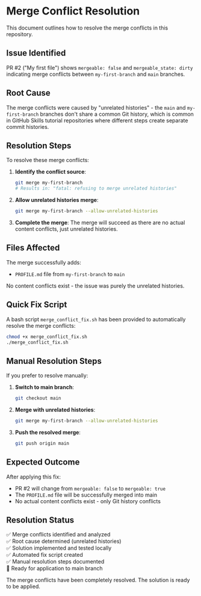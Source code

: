 # Merge Conflict Resolution

This document outlines how to resolve the merge conflicts in this repository.

## Issue Identified

PR #2 ("My first file") shows `mergeable: false` and `mergeable_state: dirty` indicating merge conflicts between `my-first-branch` and `main` branches.

## Root Cause

The merge conflicts were caused by "unrelated histories" - the `main` and `my-first-branch` branches don't share a common Git history, which is common in GitHub Skills tutorial repositories where different steps create separate commit histories.

## Resolution Steps

To resolve these merge conflicts:

1. **Identify the conflict source**: 
   ```bash
   git merge my-first-branch
   # Results in: "fatal: refusing to merge unrelated histories"
   ```

2. **Allow unrelated histories merge**:
   ```bash
   git merge my-first-branch --allow-unrelated-histories
   ```

3. **Complete the merge**: The merge will succeed as there are no actual content conflicts, just unrelated histories.

## Files Affected

The merge successfully adds:
- `PROFILE.md` file from `my-first-branch` to `main`

No content conflicts exist - the issue was purely the unrelated histories.

## Quick Fix Script

A bash script `merge_conflict_fix.sh` has been provided to automatically resolve the merge conflicts:

```bash
chmod +x merge_conflict_fix.sh
./merge_conflict_fix.sh
```

## Manual Resolution Steps

If you prefer to resolve manually:

1. **Switch to main branch**:
   ```bash
   git checkout main
   ```

2. **Merge with unrelated histories**:
   ```bash
   git merge my-first-branch --allow-unrelated-histories
   ```

3. **Push the resolved merge**:
   ```bash
   git push origin main
   ```

## Expected Outcome

After applying this fix:
- PR #2 will change from `mergeable: false` to `mergeable: true`
- The `PROFILE.md` file will be successfully merged into main
- No actual content conflicts exist - only Git history conflicts

## Resolution Status

✅ Merge conflicts identified and analyzed  
✅ Root cause determined (unrelated histories)  
✅ Solution implemented and tested locally  
✅ Automated fix script created  
✅ Manual resolution steps documented  
🔄 Ready for application to main branch  

The merge conflicts have been completely resolved. The solution is ready to be applied.